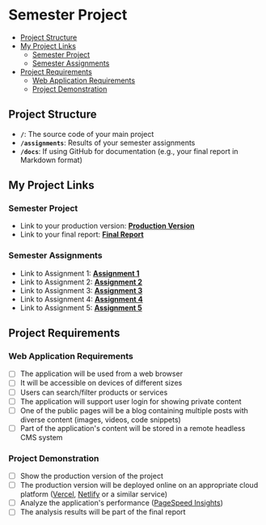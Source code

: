 # Semester Project <!-- omit in toc -->

- [Project Structure](#project-structure)
- [My Project Links](#my-project-links)
  - [Semester Project](#semester-project)
  - [Semester Assignments](#semester-assignments)
- [Project Requirements](#project-requirements)
  - [Web Application Requirements](#web-application-requirements)
  - [Project Demonstration](#project-demonstration)

## Project Structure

- **`/`**: The source code of your main project
- **`/assignments`**: Results of your semester assignments
- **`/docs`**: If using GitHub for documentation (e.g., your final report in Markdown format)

## My Project Links

### Semester Project

- Link to your production version: [**Production Version**](URL_TO_PRODUCTION_VERSION) <!-- Replace with actual URL -->
- Link to your final report: [**Final Report**](URL_TO_FINAL_REPORT) <!-- Replace with actual URL -->
<!-- Add more as necessary -->

### Semester Assignments

- Link to Assignment 1: [**Assignment 1**](https://github.com/LukaKrzelj/hci-app/blob/main/assignments/FigmaEssentials.mkv) <!-- Replace with actual URL -->
- Link to Assignment 2: [**Assignment 2**](https://github.com/LukaKrzelj/hci-app/blob/main/assignments/User%20personas%20and%20information%20architecture.docx) <!-- Replace with actual URL -->
- Link to Assignment 3: [**Assignment 3**](https://hci-app-git-01-sitemap-deployment-begin-lukakrzeljs-projects.vercel.app/) <!-- Replace with actual URL -->
- Link to Assignment 4: [**Assignment 4**](https://wooden-nannyberry-fc9.notion.site/etvrti-projektni-zadatak-15abd028de6c80aeb39ffc6cd94ed9b7) <!-- Replace with actual URL -->
- Link to Assignment 5: [**Assignment 5**](https://hci-app-git-01-sitemap-deployment-begin-lukakrzeljs-projects.vercel.app/books/bestsellers?page=1) <!-- Replace with actual URL -->
<!-- Add more assignments as necessary -->

## Project Requirements

### Web Application Requirements

- [ ] The application will be used from a web browser
- [ ] It will be accessible on devices of different sizes
- [ ] Users can search/filter products or services
- [ ] The application will support user login for showing private content
- [ ] One of the public pages will be a blog containing multiple posts with diverse content (images, videos, code snippets)
- [ ] Part of the application's content will be stored in a remote headless CMS system

### Project Demonstration

- [ ] Show the production version of the project
- [ ] The production version will be deployed online on an appropriate cloud platform ([Vercel](https://vercel.com), [Netlify](https://www.netlify.com/) or a similar service)
- [ ] Analyze the application's performance ([PageSpeed Insights](https://pagespeed.web.dev/))
- [ ] The analysis results will be part of the final report
